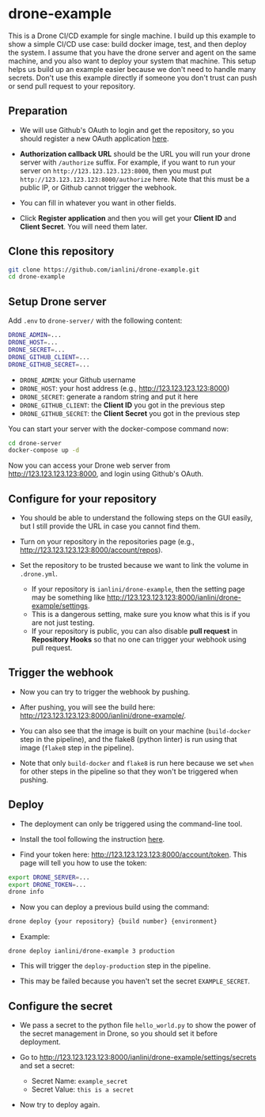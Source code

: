 # drone-example

This is a Drone CI/CD example for single machine.
I build up this example to show a simple CI/CD use case: build docker image, test, and then deploy the system.
I assume that you have the drone server and agent on the same machine, and you also want to deploy your system that machine.
This setup helps us build up an example easier because we don't need to handle many secrets.
Don't use this example directly if someone you don't trust can push or send pull request to your repository.

## Preparation

- We will use Github's OAuth to login and get the repository, so you should register a new OAuth application [here](https://github.com/settings/applications/new).

- **Authorization callback URL** should be the URL you will run your drone server with `/authorize` suffix. For example, if you want to run your server on `http://123.123.123.123:8000`, then you must put `http://123.123.123.123:8000/authorize` here. Note that this must be a public IP, or Github cannot trigger the webhook.

- You can fill in whatever you want in other fields.

- Click **Register application** and then you will get your **Client ID** and **Client Secret**. You will need them later.

## Clone this repository

```bash
git clone https://github.com/ianlini/drone-example.git
cd drone-example
```

## Setup Drone server

Add `.env` to `drone-server/` with the following content:

```bash
DRONE_ADMIN=...
DRONE_HOST=...
DRONE_SECRET=...
DRONE_GITHUB_CLIENT=...
DRONE_GITHUB_SECRET=...
```

- `DRONE_ADMIN`: your Github username
- `DRONE_HOST`: your host address (e.g., http://123.123.123.123:8000)
- `DRONE_SECRET`: generate a random string and put it here
- `DRONE_GITHUB_CLIENT`: the **Client ID** you got in the previous step
- `DRONE_GITHUB_SECRET`: the **Client Secret** you got in the previous step

You can start your server with the docker-compose command now:

```bash
cd drone-server
docker-compose up -d
```

Now you can access your Drone web server from http://123.123.123.123:8000, and login using Github's OAuth.

## Configure for your repository

- You should be able to understand the following steps on the GUI easily, but I still provide the URL in case you cannot find them.

- Turn on your repository in the repositories page (e.g., http://123.123.123.123:8000/account/repos).

- Set the repository to be trusted because we want to link the volume in `.drone.yml`.
  - If your repository is `ianlini/drone-example`, then the setting page may be something like http://123.123.123.123:8000/ianlini/drone-example/settings.
  - This is a dangerous setting, make sure you know what this is if you are not just testing.
  - If your repository is public, you can also disable **pull request** in **Repository Hooks** so that no one can trigger your webhook using pull request.


## Trigger the webhook

- Now you can try to trigger the webhook by pushing.

- After pushing, you will see the build here: http://123.123.123.123:8000/ianlini/drone-example/.

- You can also see that the image is built on your machine (`build-docker` step in the pipeline), and the flake8 (python linter) is run using that image (`flake8` step in the pipeline).

- Note that only `build-docker` and `flake8` is run here because we set `when` for other steps in the pipeline so that they won't be triggered when pushing.

## Deploy

- The deployment can only be triggered using the command-line tool.

- Install the tool following the instruction [here](http://docs.drone.io/cli-installation/).

- Find your token here: http://123.123.123.123:8000/account/token. This page will tell you how to use the token:

```bash
export DRONE_SERVER=...
export DRONE_TOKEN=...
drone info
```

- Now you can deploy a previous build using the command:

```bash
drone deploy {your repository} {build number} {environment}
```

- Example:

```
drone deploy ianlini/drone-example 3 production
```

- This will trigger the `deploy-production` step in the pipeline.

- This may be failed because you haven't set the secret `EXAMPLE_SECRET`.

## Configure the secret

- We pass a secret to the python file `hello_world.py` to show the power of the secret management in Drone, so you should set it before deployment.

- Go to http://123.123.123.123:8000/ianlini/drone-example/settings/secrets and set a secret:
  - Secret Name: `example_secret`
  - Secret Value: `this is a secret`

- Now try to deploy again.
